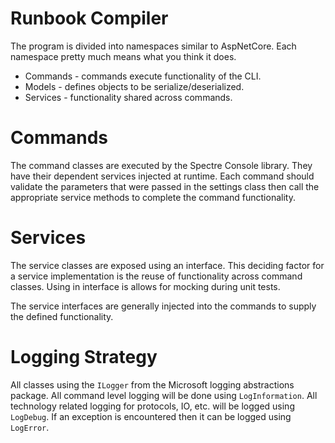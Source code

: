 # Runbook Compiler

The program is divided into namespaces similar to AspNetCore. Each
namespace pretty much means what you think it does.

 * Commands - commands execute functionality of the CLI.
 * Models - defines objects to be serialize/deserialized.
 * Services - functionality shared across commands.

# Commands

The command classes are executed by the Spectre Console library. They
have their dependent services injected at runtime. Each command should
validate the parameters that were passed in the settings class then
call the appropriate service methods to complete the command
functionality.

# Services

The service classes are exposed using an interface. This deciding
factor for a service implementation is the reuse of functionality
across command classes.  Using in interface is allows for mocking
during unit tests.

The service interfaces are generally injected into the commands to
supply the defined functionality.

# Logging Strategy

All classes using the `ILogger` from the Microsoft logging
abstractions package.  All command level logging will be done using
`LogInformation`. All technology related logging for protocols, IO,
etc. will be logged using `LogDebug`. If an exception is encountered
then it can be logged using `LogError`.
